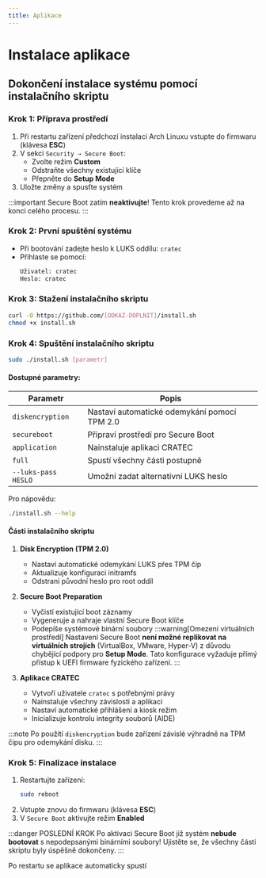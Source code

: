 ```yaml
---
title: Aplikace
---
```


# Instalace aplikace

## Dokončení instalace systému pomocí instalačního skriptu

### Krok 1: Příprava prostředí
1. Při restartu zařízení předchozí instalaci Arch Linuxu vstupte do firmwaru (klávesa **ESC**)
2. V sekci `Security → Secure Boot`:
   - Zvolte režim **Custom**
   - Odstraňte všechny existující klíče
   - Přepněte do **Setup Mode**
3. Uložte změny a spusťte systém

:::important
Secure Boot zatím **neaktivujte**! Tento krok provedeme až na konci celého procesu.
:::

### Krok 2: První spuštění systému
- Při bootování zadejte heslo k LUKS oddílu: `cratec`
- Přihlaste se pomocí:
  ```bash
  Uživatel: cratec
  Heslo: cratec
  ```

### Krok 3: Stažení instalačního skriptu
```bash
curl -O https://github.com/[ODKAZ-DOPLNIT]/install.sh
chmod +x install.sh
```

### Krok 4: Spuštění instalačního skriptu
```bash
sudo ./install.sh [parametr]
```

#### Dostupné parametry:
| Parametr            | Popis                                        |
| ------------------- | -------------------------------------------- |
| `diskencryption`    | Nastaví automatické odemykání pomocí TPM 2.0 |
| `secureboot`        | Připraví prostředí pro Secure Boot           |
| `application`       | Nainstaluje aplikaci CRATEC                  |
| `full`              | Spustí všechny části postupně                |
| `--luks-pass HESLO` | Umožní zadat alternativní LUKS heslo         |

Pro nápovědu:
```bash
./install.sh --help
```

#### Části instalačního skriptu

1. **Disk Encryption (TPM 2.0)**
   - Nastaví automatické odemykání LUKS přes TPM čip
   - Aktualizuje konfiguraci initramfs
   - Odstraní původní heslo pro root oddíl

2. **Secure Boot Preparation**
   - Vyčistí existující boot záznamy
   - Vygeneruje a nahraje vlastní Secure Boot klíče
   - Podepíše systémové binární soubory
:::warning[Omezení virtuálních prostředí]
Nastavení Secure Boot **není možné replikovat na virtuálních strojích** (VirtualBox, VMware, Hyper-V) z důvodu chybějící podpory pro **Setup Mode**. Tato konfigurace vyžaduje přímý přístup k UEFI firmware fyzického zařízení.
:::

3. **Aplikace CRATEC**
   - Vytvoří uživatele `cratec` s potřebnými právy
   - Nainstaluje všechny závislosti a aplikaci
   - Nastaví automatické přihlášení a kiosk režim
   - Inicializuje kontrolu integrity souborů (AIDE)

:::note
Po použití `diskencryption` bude zařízení závislé výhradně na TPM čipu pro odemykání disku.
:::

### Krok 5: Finalizace instalace
1. Restartujte zařízení:
   ```bash
   sudo reboot
   ```
2. Vstupte znovu do firmwaru (klávesa **ESC**)
3. V `Secure Boot` aktivujte režim **Enabled**

:::danger POSLEDNÍ KROK
Po aktivaci Secure Boot již systém **nebude bootovat** s nepodepsanými binárními soubory! Ujistěte se, že všechny části skriptu byly úspěšně dokončeny.
:::


 Po restartu se aplikace automaticky spustí